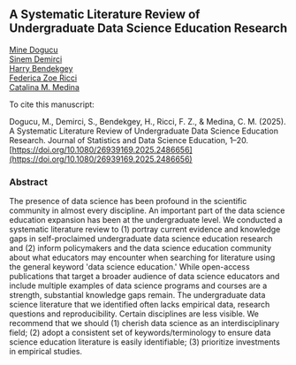 ## A Systematic Literature Review of Undergraduate Data Science Education Research

[Mine Dogucu](https://minedogucu.com)  
[Sinem Demirci](https://sinemdemirci.github.io/)  
[Harry Bendekgey](https://www.hbendekgey.me/)  
[Federica Zoe Ricci](https://federicazoe.github.io/)  
[Catalina M. Medina](https://catalinamedina.github.io/)

To cite this manuscript:

Dogucu, M., Demirci, S., Bendekgey, H., Ricci, F. Z., & Medina, C. M. (2025). A Systematic Literature Review of Undergraduate Data Science Education Research. Journal of Statistics and Data Science Education, 1–20. [https://doi.org/10.1080/26939169.2025.2486656](https://doi.org/10.1080/26939169.2025.2486656)

### Abstract 

The presence of data science has been profound in the scientific community in almost every discipline. An important part of the data science education expansion has been at the undergraduate level. We conducted a systematic literature review to (1) portray current evidence and knowledge gaps in self-proclaimed undergraduate data science education research and (2) inform policymakers and the data science education community about what educators may encounter when searching for literature using the general keyword 'data science education.' While open-access publications that target a broader audience of data science educators and include multiple examples of data science programs and courses are a strength, substantial knowledge gaps remain. The undergraduate data science literature that we identified often lacks empirical data, research questions and reproducibility. Certain disciplines are less visible. We recommend that we should (1) cherish data science as an interdisciplinary field; (2) adopt a consistent set of keywords/terminology to ensure data science education literature is easily identifiable; (3) prioritize investments in empirical studies.
